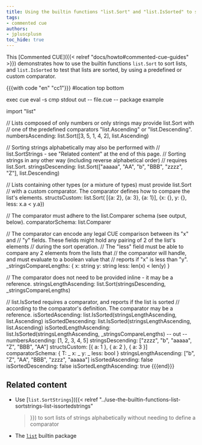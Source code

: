 ```yaml
---
title: Using the builtin functions "list.Sort" and "list.IsSorted" to sort and test lists
tags:
- commented cue
authors:
- jpluscplusm
toc_hide: true
---
```


This [Commented CUE]({{< relref "docs/howto#commented-cue-guides" >}})
demonstrates how to use the builtin functions `list.Sort` to sort lists, and
`list.IsSorted` to test that lists are sorted, by using a predefined or custom
comparator.

{{{with code "en" "cc1"}}}
#location top bottom

exec cue eval -s
cmp stdout out
-- file.cue --
package example

import "list"

// Lists composed of only numbers or only strings may provide list.Sort with
// one of the predefined comparators "list.Ascending" or "list.Descending".
numbersAscending: list.Sort([3, 5, 1, 4, 2], list.Ascending)

// Sorting strings alphabetically may also be performed with
// list.SortStrings - see "Related content" at the end of this page.
// Sorting strings in any other way (including reverse alphabetical order)
// requires list.Sort.
stringsDescending: list.Sort(["aaaaa", "AA", "b", "BBB", "zzzz", "Z"], list.Descending)

// Lists containing other types (or a mixture of types) must provide list.Sort
// with a custom comparator. The comparator defines how to compare the list's elements.
structsCustom: list.Sort( [{a: 2}, {a: 3}, {a: 1}], {x: {}, y: {}, less: x.a < y.a})

// The comparator must adhere to the list.Comparer schema (see output, below).
comparatorSchema: list.Comparer

// The comparator can encode any legal CUE comparison between its "x" and
// "y" fields. These fields might hold any pairing of 2 of the list's elements
// during the sort operation.
// The "less" field must be able to compare any 2 elements from the lists that
// the comparator will handle, and must evaluate to a boolean value that
// reports if "x" is less than "y".
_stringsCompareLengths: {
	x:    string
	y:    string
	less: len(x) < len(y)
}

// The comparator does not need to be provided inline - it may be a reference.
stringsLengthAscending: list.Sort(stringsDescending, _stringsCompareLengths)

// list.IsSorted requires a comparator, and reports if the list is sorted
// according to the comparator's definition. The comparator may be a reference.
isSortedAscending:       list.IsSorted(stringsLengthAscending, list.Ascending)
isSortedDescending:      list.IsSorted(stringsLengthAscending, list.Ascending)
isSortedLengthAscending: list.IsSorted(stringsLengthAscending, _stringsCompareLengths)
-- out --
numbersAscending: [1, 2, 3, 4, 5]
stringsDescending: ["zzzz", "b", "aaaaa", "Z", "BBB", "AA"]
structsCustom: [{
    a: 1
}, {
    a: 2
}, {
    a: 3
}]
comparatorSchema: {
    T:    _
    x:    _
    y:    _
    less: bool
}
stringsLengthAscending: ["b", "Z", "AA", "BBB", "zzzz", "aaaaa"]
isSortedAscending:       false
isSortedDescending:      false
isSortedLengthAscending: true
{{{end}}}

## Related content

- Use [`list.SortStrings`]({{< relref
    "../use-the-builtin-functions-list-sortstrings-list-issortedstrings"
  >}}) to sort lists of strings alphabetically without needing to define a
  comparator
- The [`list`](https://pkg.go.dev/cuelang.org/go/pkg/list) builtin package
